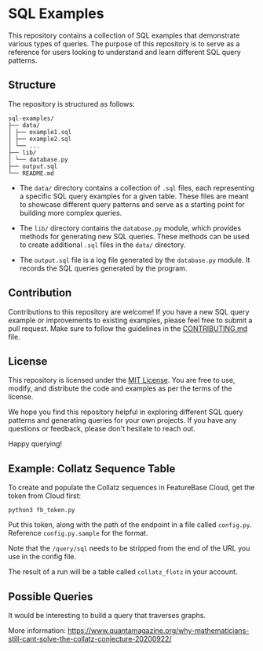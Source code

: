 # SQL Examples

This repository contains a collection of SQL examples that demonstrate various types of queries. The purpose of this repository is to serve as a reference for users looking to understand and learn different SQL query patterns.

## Structure

The repository is structured as follows:

```
sql-examples/
├── data/
│ ├── example1.sql
│ ├── example2.sql
│ └── ...
├── lib/
│ └── database.py
├── output.sql
└── README.md
```

- The `data/` directory contains a collection of `.sql` files, each representing a specific SQL query examples for a given table. These files are meant to showcase different query patterns and serve as a starting point for building more complex queries.

- The `lib/` directory contains the `database.py` module, which provides methods for generating new SQL queries. These methods can be used to create additional `.sql` files in the `data/` directory.

- The `output.sql` file is a log file generated by the `database.py` module. It records the SQL queries generated by the program.

## Contribution

Contributions to this repository are welcome! If you have a new SQL query example or improvements to existing examples, please feel free to submit a pull request. Make sure to follow the guidelines in the [CONTRIBUTING.md](CONTRIBUTING.md) file.

## License

This repository is licensed under the [MIT License](LICENSE). You are free to use, modify, and distribute the code and examples as per the terms of the license.

We hope you find this repository helpful in exploring different SQL query patterns and generating queries for your own projects. If you have any questions or feedback, please don't hesitate to reach out.

Happy querying!

## Example: Collatz Sequence Table
To create and populate the Collatz sequences in FeatureBase Cloud, get the token from Cloud first:

```
python3 fb_token.py
```

Put this token, along with the path of the endpoint in a file called `config.py`. Reference `config.py.sample` for the format.

Note that the `/query/sql` needs to be stripped from the end of the URL you use in the config file.

The result of a run will be a table called `collatz_flotz` in your account.

## Possible Queries
It would be interesting to build a query that traverses graphs.

More information: https://www.quantamagazine.org/why-mathematicians-still-cant-solve-the-collatz-conjecture-20200922/
